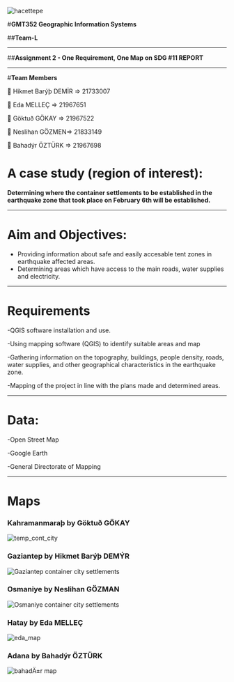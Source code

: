 ![hacettepe](https://user-images.githubusercontent.com/38729621/228668415-9e9732b7-9678-4d20-a616-cd8bc0ffbd60.jpeg)

#**GMT352 Geographic Information Systems**

##**Team-L**

---

##**Assignment 2 - One Requirement, One Map on SDG #11 REPORT**

---

#**Team Members**
 
👤 Hikmet Barýþ DEMİR => 21733007

👤 Eda MELLEÇ => 21967651

👤 Göktuð GÖKAY => 21967522

👤 Neslihan GÖZMEN=> 21833149

👤 Bahadýr ÖZTÜRK => 21967698

# A case study (region of interest):
**Determining where the container settlements to be established in the earthquake zone that took place on February 6th will be established.**

---

# Aim and Objectives:
- Providing information about safe and easily accesable tent zones in earthquake affected areas.
- Determining areas which have access to the main roads, water supplies and electricity.

---

# Requirements
-QGIS software installation and use.

-Using mapping software (QGIS) to identify suitable areas and map

-Gathering information on the topography, buildings, people density, roads, water supplies, and other geographical characteristics in the earthquake zone. 

-Mapping of the project in line with the plans made and determined areas.

---

# Data: 
-Open Street Map

-Google Earth

-General Directorate of Mapping

---

# Maps 

### Kahramanmaraþ by Göktuð GÖKAY
![temp_cont_city](https://user-images.githubusercontent.com/38729621/228684482-9ac42c70-d721-44a2-8a00-49feac5c0442.png)

### Gaziantep by Hikmet Barýþ DEMÝR
![Gaziantep container city settlements](https://user-images.githubusercontent.com/38729621/228684600-efa7587b-055d-469a-9076-4bee55e52c77.png)

### Osmaniye by Neslihan GÖZMAN 
![Osmaniye container city settlements](https://user-images.githubusercontent.com/38729621/228684682-0f1429df-6c1d-4c69-8fdd-c43fd5f56379.png)

### Hatay by Eda MELLEÇ
![eda_map](https://user-images.githubusercontent.com/38729621/228684896-0a0e1871-2925-4c07-8a38-e28180ad7895.jpg)

### Adana by Bahadýr ÖZTÜRK
![bahadÄ±r map](https://user-images.githubusercontent.com/38729621/228684958-65598298-b678-405f-a556-2f0699452bf2.jpg)
